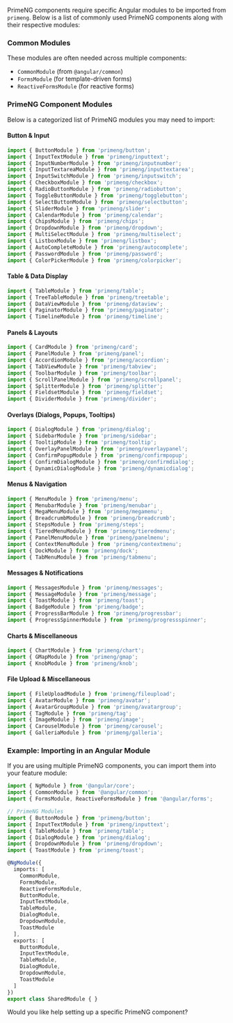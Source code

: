 PrimeNG components require specific Angular modules to be imported from `primeng`. Below is a list of commonly used PrimeNG components along with their respective modules:

### **Common Modules**
These modules are often needed across multiple components:
- `CommonModule` (from `@angular/common`)
- `FormsModule` (for template-driven forms)
- `ReactiveFormsModule` (for reactive forms)

### **PrimeNG Component Modules**
Below is a categorized list of PrimeNG modules you may need to import:

#### **Button & Input**
```typescript
import { ButtonModule } from 'primeng/button';
import { InputTextModule } from 'primeng/inputtext';
import { InputNumberModule } from 'primeng/inputnumber';
import { InputTextareaModule } from 'primeng/inputtextarea';
import { InputSwitchModule } from 'primeng/inputswitch';
import { CheckboxModule } from 'primeng/checkbox';
import { RadioButtonModule } from 'primeng/radiobutton';
import { ToggleButtonModule } from 'primeng/togglebutton';
import { SelectButtonModule } from 'primeng/selectbutton';
import { SliderModule } from 'primeng/slider';
import { CalendarModule } from 'primeng/calendar';
import { ChipsModule } from 'primeng/chips';
import { DropdownModule } from 'primeng/dropdown';
import { MultiSelectModule } from 'primeng/multiselect';
import { ListboxModule } from 'primeng/listbox';
import { AutoCompleteModule } from 'primeng/autocomplete';
import { PasswordModule } from 'primeng/password';
import { ColorPickerModule } from 'primeng/colorpicker';
```

#### **Table & Data Display**
```typescript
import { TableModule } from 'primeng/table';
import { TreeTableModule } from 'primeng/treetable';
import { DataViewModule } from 'primeng/dataview';
import { PaginatorModule } from 'primeng/paginator';
import { TimelineModule } from 'primeng/timeline';
```

#### **Panels & Layouts**
```typescript
import { CardModule } from 'primeng/card';
import { PanelModule } from 'primeng/panel';
import { AccordionModule } from 'primeng/accordion';
import { TabViewModule } from 'primeng/tabview';
import { ToolbarModule } from 'primeng/toolbar';
import { ScrollPanelModule } from 'primeng/scrollpanel';
import { SplitterModule } from 'primeng/splitter';
import { FieldsetModule } from 'primeng/fieldset';
import { DividerModule } from 'primeng/divider';
```

#### **Overlays (Dialogs, Popups, Tooltips)**
```typescript
import { DialogModule } from 'primeng/dialog';
import { SidebarModule } from 'primeng/sidebar';
import { TooltipModule } from 'primeng/tooltip';
import { OverlayPanelModule } from 'primeng/overlaypanel';
import { ConfirmPopupModule } from 'primeng/confirmpopup';
import { ConfirmDialogModule } from 'primeng/confirmdialog';
import { DynamicDialogModule } from 'primeng/dynamicdialog';
```

#### **Menus & Navigation**
```typescript
import { MenuModule } from 'primeng/menu';
import { MenubarModule } from 'primeng/menubar';
import { MegaMenuModule } from 'primeng/megamenu';
import { BreadcrumbModule } from 'primeng/breadcrumb';
import { StepsModule } from 'primeng/steps';
import { TieredMenuModule } from 'primeng/tieredmenu';
import { PanelMenuModule } from 'primeng/panelmenu';
import { ContextMenuModule } from 'primeng/contextmenu';
import { DockModule } from 'primeng/dock';
import { TabMenuModule } from 'primeng/tabmenu';
```

#### **Messages & Notifications**
```typescript
import { MessagesModule } from 'primeng/messages';
import { MessageModule } from 'primeng/message';
import { ToastModule } from 'primeng/toast';
import { BadgeModule } from 'primeng/badge';
import { ProgressBarModule } from 'primeng/progressbar';
import { ProgressSpinnerModule } from 'primeng/progressspinner';
```

#### **Charts & Miscellaneous**
```typescript
import { ChartModule } from 'primeng/chart';
import { GMapModule } from 'primeng/gmap';
import { KnobModule } from 'primeng/knob';
```

#### **File Upload & Miscellaneous**
```typescript
import { FileUploadModule } from 'primeng/fileupload';
import { AvatarModule } from 'primeng/avatar';
import { AvatarGroupModule } from 'primeng/avatargroup';
import { TagModule } from 'primeng/tag';
import { ImageModule } from 'primeng/image';
import { CarouselModule } from 'primeng/carousel';
import { GalleriaModule } from 'primeng/galleria';
```

### **Example: Importing in an Angular Module**
If you are using multiple PrimeNG components, you can import them into your feature module:
```typescript
import { NgModule } from '@angular/core';
import { CommonModule } from '@angular/common';
import { FormsModule, ReactiveFormsModule } from '@angular/forms';

// PrimeNG Modules
import { ButtonModule } from 'primeng/button';
import { InputTextModule } from 'primeng/inputtext';
import { TableModule } from 'primeng/table';
import { DialogModule } from 'primeng/dialog';
import { DropdownModule } from 'primeng/dropdown';
import { ToastModule } from 'primeng/toast';

@NgModule({
  imports: [
    CommonModule,
    FormsModule,
    ReactiveFormsModule,
    ButtonModule,
    InputTextModule,
    TableModule,
    DialogModule,
    DropdownModule,
    ToastModule
  ],
  exports: [
    ButtonModule,
    InputTextModule,
    TableModule,
    DialogModule,
    DropdownModule,
    ToastModule
  ]
})
export class SharedModule { }
```

Would you like help setting up a specific PrimeNG component?